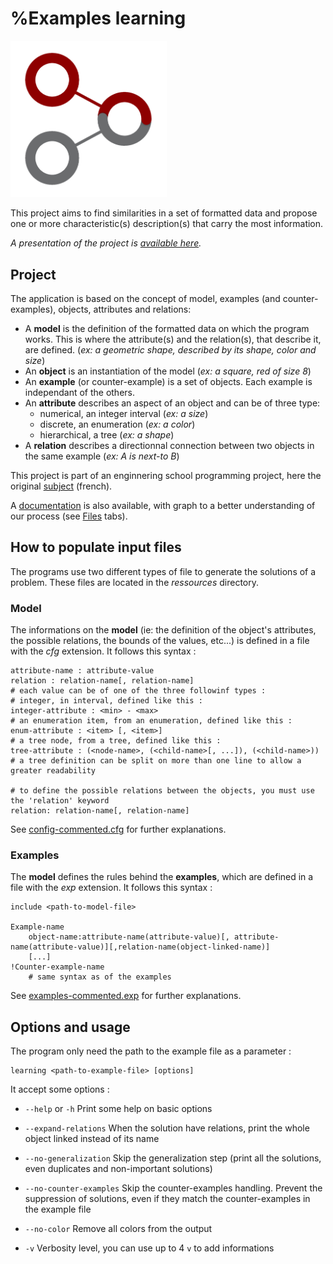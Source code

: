 # %Examples learning

<img src="logo.png" width="250px">

This project aims to find similarities in a set of formatted data and propose one or more characteristic(s) description(s) that carry the most information.

*A presentation of the project is [available here](http://gaelfoppolo.github.io/examples-learning/slides/).*

## Project

The application is based on the concept of model, examples (and counter-examples), objects, attributes and relations:

 - A **model** is the definition of the formatted data on which the program works. This is where the attribute(s) and the relation(s), that describe it, are defined. (*ex: a geometric shape, described by its shape, color and size*)
 - An **object** is an instantiation of the model (*ex: a square, red of size 8*)
 - An **example** (or counter-example) is a set of objects. Each example is independant of the others.
 - An **attribute** describes an aspect of an object and can be of three type:
	 - numerical, an integer interval (*ex: a size*)
	 - discrete, an enumeration (*ex: a color*)
	 - hierarchical, a tree (*ex: a shape*)
 - A **relation** describes a directionnal connection between two objects in the same example (*ex: A is next-to B*)

This project is part of an enginnering school programming project, here the original [subject](https://github.com/gaelfoppolo/examples-learning/blob/master/subject.pdf) (french).

A [documentation](http://gaelfoppolo.github.io/examples-learning/) is also available, with graph to a better understanding of our process (see [Files](http://gaelfoppolo.github.io/examples-learning/files.html) tabs).

## How to populate input files

The programs use two different types of file to generate the solutions of a problem. These files are located in the *ressources* directory.

### Model

The informations on the **model** (ie: the definition of the object's attributes, the possible relations, the bounds of the values, etc...) is defined in a file with the *cfg* extension. It follows this syntax :
```
attribute-name : attribute-value
relation : relation-name[, relation-name]
# each value can be of one of the three followinf types :
# integer, in interval, defined like this :
integer-attribute : <min> - <max>
# an enumeration item, from an enumeration, defined like this :
enum-attribute : <item> [, <item>]
# a tree node, from a tree, defined like this :
tree-attribute : (<node-name>, (<child-name>[, ...]), (<child-name>))
# a tree definition can be split on more than one line to allow a greater readability

# to define the possible relations between the objects, you must use the 'relation' keyword
relation: relation-name[, relation-name]
```
See [config-commented.cfg](https://github.com/gaelfoppolo/examples-learning/blob/master/ressources/config-commented.cfg) for further explanations.

### Examples

The **model** defines the rules behind the **examples**, which are defined in a file with the *exp* extension. It follows this syntax :
```
include <path-to-model-file>

Example-name
	object-name:attribute-name(attribute-value)[, attribute-name(attribute-value)][,relation-name(object-linked-name)]
	[...]
!Counter-example-name
	# same syntax as of the examples
```
See [examples-commented.exp](https://github.com/gaelfoppolo/examples-learning/blob/master/ressources/examples-commented.exp) for further explanations.

## Options and usage

The program only need the path to the example file as a parameter :
```
learning <path-to-example-file> [options]
```

It accept some options :

- ``--help`` or ``-h``
Print some help on basic options

- ``--expand-relations``
When the solution have relations, print the whole object linked instead of its name

- ``--no-generalization``
Skip the generalization step (print all the solutions, even duplicates and non-important solutions)

- ``--no-counter-examples``
Skip the counter-examples handling. Prevent the suppression of solutions, even if they match the counter-examples in the example file

- ``--no-color``
Remove all colors from the output

- ``-v``
Verbosity level, you can use up to 4 `v` to add informations